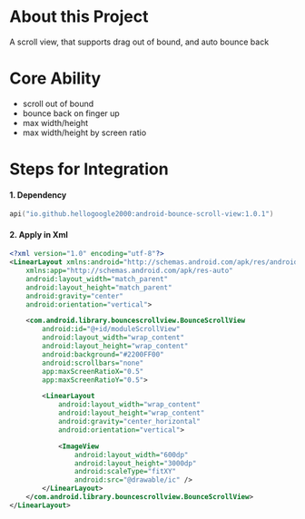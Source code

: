 # About this Project

A scroll view, that supports drag out of bound, and auto bounce back

# Core Ability

- scroll out of bound
- bounce back on finger up
- max width/height
- max width/height by screen ratio

# Steps for Integration

#### 1. Dependency

```kotlin
api("io.github.hellogoogle2000:android-bounce-scroll-view:1.0.1")
```

#### 2. Apply in Xml

```xml
<?xml version="1.0" encoding="utf-8"?>
<LinearLayout xmlns:android="http://schemas.android.com/apk/res/android"
    xmlns:app="http://schemas.android.com/apk/res-auto"
    android:layout_width="match_parent"
    android:layout_height="match_parent"
    android:gravity="center"
    android:orientation="vertical">

    <com.android.library.bouncescrollview.BounceScrollView
        android:id="@+id/moduleScrollView"
        android:layout_width="wrap_content"
        android:layout_height="wrap_content"
        android:background="#2200FF00"
        android:scrollbars="none"
        app:maxScreenRatioX="0.5"
        app:maxScreenRatioY="0.5">

        <LinearLayout
            android:layout_width="wrap_content"
            android:layout_height="wrap_content"
            android:gravity="center_horizontal"
            android:orientation="vertical">

            <ImageView
                android:layout_width="600dp"
                android:layout_height="3000dp"
                android:scaleType="fitXY"
                android:src="@drawable/ic" />
        </LinearLayout>
    </com.android.library.bouncescrollview.BounceScrollView>
</LinearLayout>
```